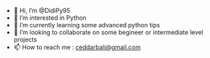 - 👋 Hi, I’m @DidiPy95
- 👀 I’m interested in Python
- 🌱 I’m currently learning some advanced python tips
- 💞️ I’m looking to collaborate on some begineer or intermediate level projects
- 📫 How to reach me : ceddarbali@gmail.com

<!---
DidiPy95/DidiPy95 is a ✨ special ✨ repository because its `README.md` (this file) appears on your GitHub profile.
You can click the Preview link to take a look at your changes.
--->
